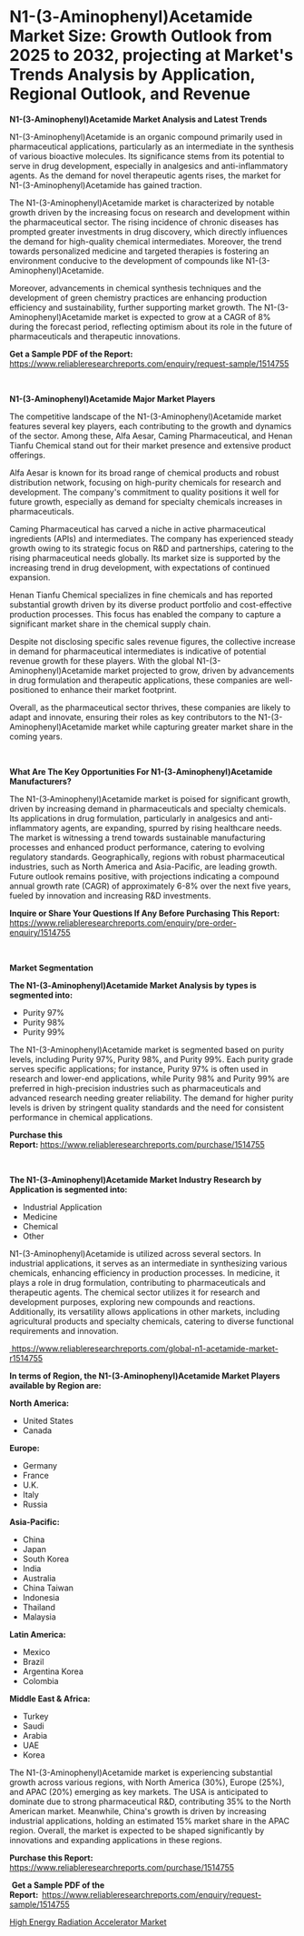 <p><h1>N1-(3‑Aminophenyl)Acetamide Market Size: Growth Outlook from 2025 to 2032, projecting at Market's Trends Analysis by Application, Regional Outlook, and Revenue</h1></p><p><strong>N1-(3‑Aminophenyl)Acetamide Market Analysis and Latest Trends</strong></p>
<p><p>N1-(3-Aminophenyl)Acetamide is an organic compound primarily used in pharmaceutical applications, particularly as an intermediate in the synthesis of various bioactive molecules. Its significance stems from its potential to serve in drug development, especially in analgesics and anti-inflammatory agents. As the demand for novel therapeutic agents rises, the market for N1-(3-Aminophenyl)Acetamide has gained traction.</p><p>The N1-(3-Aminophenyl)Acetamide market is characterized by notable growth driven by the increasing focus on research and development within the pharmaceutical sector. The rising incidence of chronic diseases has prompted greater investments in drug discovery, which directly influences the demand for high-quality chemical intermediates. Moreover, the trend towards personalized medicine and targeted therapies is fostering an environment conducive to the development of compounds like N1-(3-Aminophenyl)Acetamide.</p><p>Moreover, advancements in chemical synthesis techniques and the development of green chemistry practices are enhancing production efficiency and sustainability, further supporting market growth. The N1-(3-Aminophenyl)Acetamide market is expected to grow at a CAGR of 8% during the forecast period, reflecting optimism about its role in the future of pharmaceuticals and therapeutic innovations.</p></p>
<p><strong>Get a Sample PDF of the Report:&nbsp;</strong> <a href="https://www.reliableresearchreports.com/enquiry/request-sample/1514755?utm_campaign=3278&utm_medium=2&utm_source=Github&utm_content=ia&utm_term=29032025&utm_id=n1-3aminophenylacetamide">https://www.reliableresearchreports.com/enquiry/request-sample/1514755</a></p>
<p>&nbsp;</p>
<p><strong>N1-(3‑Aminophenyl)Acetamide Major Market Players</strong></p>
<p><p>The competitive landscape of the N1-(3-Aminophenyl)Acetamide market features several key players, each contributing to the growth and dynamics of the sector. Among these, Alfa Aesar, Caming Pharmaceutical, and Henan Tianfu Chemical stand out for their market presence and extensive product offerings.</p><p>Alfa Aesar is known for its broad range of chemical products and robust distribution network, focusing on high-purity chemicals for research and development. The company's commitment to quality positions it well for future growth, especially as demand for specialty chemicals increases in pharmaceuticals.</p><p>Caming Pharmaceutical has carved a niche in active pharmaceutical ingredients (APIs) and intermediates. The company has experienced steady growth owing to its strategic focus on R&D and partnerships, catering to the rising pharmaceutical needs globally. Its market size is supported by the increasing trend in drug development, with expectations of continued expansion.</p><p>Henan Tianfu Chemical specializes in fine chemicals and has reported substantial growth driven by its diverse product portfolio and cost-effective production processes. This focus has enabled the company to capture a significant market share in the chemical supply chain.</p><p>Despite not disclosing specific sales revenue figures, the collective increase in demand for pharmaceutical intermediates is indicative of potential revenue growth for these players. With the global N1-(3-Aminophenyl)Acetamide market projected to grow, driven by advancements in drug formulation and therapeutic applications, these companies are well-positioned to enhance their market footprint.</p><p>Overall, as the pharmaceutical sector thrives, these companies are likely to adapt and innovate, ensuring their roles as key contributors to the N1-(3-Aminophenyl)Acetamide market while capturing greater market share in the coming years.</p></p>
<p>&nbsp;</p>
<p><strong>What Are The Key Opportunities For N1-(3‑Aminophenyl)Acetamide Manufacturers?</strong></p>
<p><p>The N1-(3‑Aminophenyl)Acetamide market is poised for significant growth, driven by increasing demand in pharmaceuticals and specialty chemicals. Its applications in drug formulation, particularly in analgesics and anti-inflammatory agents, are expanding, spurred by rising healthcare needs. The market is witnessing a trend towards sustainable manufacturing processes and enhanced product performance, catering to evolving regulatory standards. Geographically, regions with robust pharmaceutical industries, such as North America and Asia-Pacific, are leading growth. Future outlook remains positive, with projections indicating a compound annual growth rate (CAGR) of approximately 6-8% over the next five years, fueled by innovation and increasing R&D investments.</p></p>
<p><strong>Inquire or Share Your Questions If Any Before Purchasing This Report:</strong> <a href="https://www.reliableresearchreports.com/enquiry/pre-order-enquiry/1514755?utm_campaign=3278&utm_medium=2&utm_source=Github&utm_content=ia&utm_term=29032025&utm_id=n1-3aminophenylacetamide">https://www.reliableresearchreports.com/enquiry/pre-order-enquiry/1514755</a></p>
<p>&nbsp;</p>
<p><strong>Market Segmentation</strong></p>
<p><strong>The N1-(3‑Aminophenyl)Acetamide Market Analysis by types is segmented into:</strong></p>
<p><ul><li>Purity 97%</li><li>Purity 98%</li><li>Purity 99%</li></ul></p>
<p><p>The N1-(3-Aminophenyl)Acetamide market is segmented based on purity levels, including Purity 97%, Purity 98%, and Purity 99%. Each purity grade serves specific applications; for instance, Purity 97% is often used in research and lower-end applications, while Purity 98% and Purity 99% are preferred in high-precision industries such as pharmaceuticals and advanced research needing greater reliability. The demand for higher purity levels is driven by stringent quality standards and the need for consistent performance in chemical applications.</p></p>
<p><strong>Purchase this Report:&nbsp;</strong><a href="https://www.reliableresearchreports.com/purchase/1514755?utm_campaign=3278&utm_medium=2&utm_source=Github&utm_content=ia&utm_term=29032025&utm_id=n1-3aminophenylacetamide">https://www.reliableresearchreports.com/purchase/1514755</a></p>
<p>&nbsp;</p>
<p><strong>The N1-(3‑Aminophenyl)Acetamide Market Industry Research by Application is segmented into:</strong></p>
<p><ul><li>Industrial Application</li><li>Medicine</li><li>Chemical</li><li>Other</li></ul></p>
<p><p>N1-(3-Aminophenyl)Acetamide is utilized across several sectors. In industrial applications, it serves as an intermediate in synthesizing various chemicals, enhancing efficiency in production processes. In medicine, it plays a role in drug formulation, contributing to pharmaceuticals and therapeutic agents. The chemical sector utilizes it for research and development purposes, exploring new compounds and reactions. Additionally, its versatility allows applications in other markets, including agricultural products and specialty chemicals, catering to diverse functional requirements and innovation.</p></p>
<p><a href="https://www.reliableresearchreports.com/global-n1-acetamide-market-r1514755?utm_campaign=3278&utm_medium=2&utm_source=Github&utm_content=ia&utm_term=29032025&utm_id=n1-3aminophenylacetamide">&nbsp;https://www.reliableresearchreports.com/global-n1-acetamide-market-r1514755</a></p>
<p><strong>In terms of Region, the N1-(3‑Aminophenyl)Acetamide Market Players available by Region are:</strong></p>
<p>
    <p> <strong> North America: </strong>
        <ul>
            <li>United States</li>
            <li>Canada</li>
        </ul>
        </p> 
    <p> <strong> Europe: </strong>
        <ul>
            <li>Germany</li>
            <li>France</li>
            <li>U.K.</li>
            <li>Italy</li>
            <li>Russia</li>
        </ul>
        </p> 
    <p> <strong> Asia-Pacific: </strong>
        <ul>
            <li>China</li>
            <li>Japan</li>
            <li>South Korea</li>
            <li>India</li>
            <li>Australia</li>
            <li>China Taiwan</li>
            <li>Indonesia</li>
            <li>Thailand</li>
            <li>Malaysia</li>
        </ul>
        </p> 
    <p> <strong> Latin America: </strong>
        <ul>
            <li>Mexico</li>
            <li>Brazil</li>
            <li>Argentina Korea</li>
            <li>Colombia</li>
        </ul>
        </p> 
    <p> <strong> Middle East & Africa: </strong>
        <ul>
            <li>Turkey</li>
            <li>Saudi</li>
            <li>Arabia</li>
            <li>UAE</li>
            <li>Korea</li>
        </ul>
    </p>
    </p>
<p><p>The N1-(3-Aminophenyl)Acetamide market is experiencing substantial growth across various regions, with North America (30%), Europe (25%), and APAC (20%) emerging as key markets. The USA is anticipated to dominate due to strong pharmaceutical R&D, contributing 35% to the North American market. Meanwhile, China's growth is driven by increasing industrial applications, holding an estimated 15% market share in the APAC region. Overall, the market is expected to be shaped significantly by innovations and expanding applications in these regions.</p></p>
<p><strong>Purchase this Report: </strong><a href="https://www.reliableresearchreports.com/purchase/1514755?utm_campaign=3278&utm_medium=2&utm_source=Github&utm_content=ia&utm_term=29032025&utm_id=n1-3aminophenylacetamide">https://www.reliableresearchreports.com/purchase/1514755</a></p>
<p>&nbsp;<strong>Get a Sample PDF of the Report:&nbsp;&nbsp;</strong><a href="https://www.reliableresearchreports.com/enquiry/request-sample/1514755?utm_campaign=3278&utm_medium=2&utm_source=Github&utm_content=ia&utm_term=29032025&utm_id=n1-3aminophenylacetamide">https://www.reliableresearchreports.com/enquiry/request-sample/1514755</a></p>
<p><strong></strong></p>
<p><p><a href="https://github.com/zoccohaniech/Market-Research-Report-List-1/blob/main/high-energy-radiation-accelerator-market.md?utm_campaign=3278&utm_medium=2&utm_source=Github&utm_content=ia&utm_term=29032025&utm_id=n1-3aminophenylacetamide">High Energy Radiation Accelerator Market</a></p></p>